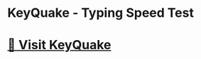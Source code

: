 <h1>KeyQuake - Typing Speed Test<h1>
<a href="https://keyquake-a8568.web.app/">🚀 Visit KeyQuake<a>
 
 
